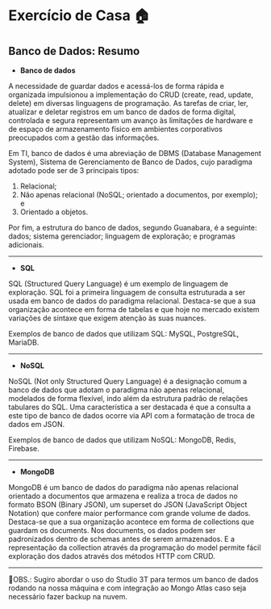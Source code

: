 # Exercício de Casa 🏠 

## Banco de Dados: Resumo

- **Banco de dados**

A necessidade de guardar dados e acessá-los de forma rápida e organizada impulsionou a implementação do CRUD (create, read, update, delete) em diversas linguagens de programação. As tarefas de criar, ler, atualizar e deletar registros em um banco de dados de forma digital, controlada e segura representam um avanço às limitações de hardware e de espaço de armazenamento físico em ambientes corporativos preocupados com a gestão das informações.

Em TI, banco de dados é uma abreviação de DBMS  (Database Management System), Sistema de Gerenciamento de Banco de Dados, cujo paradigma adotado pode ser de 3 principais tipos:

1. Relacional;
2. Não apenas relacional  (NoSQL; orientado a documentos, por exemplo); e
3. Orientado a objetos.

Por fim, a estrutura do banco de dados, segundo Guanabara, é a seguinte: dados; sistema gerenciador; linguagem de exploração; e programas adicionais.

------

- **SQL**

SQL (Structured Query Language) é um exemplo de linguagem de exploração. SQL foi a primeira linguagem de consulta estruturada a ser usada em banco de dados do paradigma relacional. Destaca-se que a sua organização acontece em forma de tabelas e que hoje no mercado existem variações de sintaxe que exigem atenção às suas nuances.

Exemplos de banco de dados que utilizam SQL: MySQL, PostgreSQL, MariaDB.

------

- **NoSQL**

NoSQL (Not only Structured Query Language) é a designação comum a banco de dados que adotam o paradigma não apenas relacional, modelados de forma flexível, indo além da estrutura padrão de relações tabulares do SQL. Uma característica a ser destacada é que a consulta a este tipo de banco de dados ocorre via API com a formatação de troca de dados em JSON.

Exemplos de banco de dados que utilizam NoSQL: MongoDB, Redis, Firebase.

------

- **MongoDB**

MongoDB é um banco de dados do paradigma não apenas relacional orientado a documentos que armazena e realiza a troca de dados no formato BSON (Binary JSON), um superset do JSON (JavaScript Object Notation) que confere maior performance com grande volume de dados. Destaca-se que a sua organização acontece em forma de collections que guardam os documents. Nos documents, os dados podem ser padronizados dentro de schemas antes de serem armazenados. E a representação da collection através da programação do model permite fácil exploração dos dados através dos métodos HTTP com CRUD.

------

📌OBS.: Sugiro abordar o uso do Studio 3T para termos um banco de dados rodando na nossa máquina e com integração ao Mongo Atlas caso seja necessário fazer backup na nuvem.